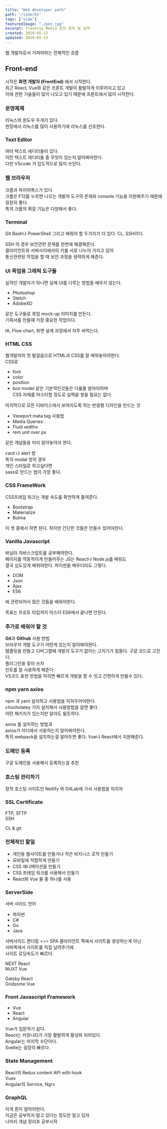 ```yaml
---
title: "Web developer path"
path: "/side/01"
tags: ["side"]
featuredImage: "./pen.jpg"
excerpt: Traversy Media 강의 정리 및 요약
created: 2020-05-13
updated: 2020-05-13
---
```


웹 개발자로서 거쳐야하는 전체적인 흐름      

## Front-end

시작은 **화면 개발자 (FrontEnd)** 에서 시작한다.     
최근 React, Vue와 같은 프론트 개발이 활발하게 이루어지고 있고     
이에 관한 기술들이 많이 나오고 있기 때문에 프론트에서 많이 시작한다.

### 운영체제      

리눅스와 윈도우 두개가 있다.      
현장에서 리눅스를 많이 사용하기에 리눅스를 선호한다. 

### Text Editor
  
여러 텍스트 에디터들이 있다.       
이런 텍스트 에디터들 중 무엇이 있는지 알아봐야한다.     
다만 VScode 가 압도적으로 많이 쓰인다.     


### 웹 브라우저

크롬과 파이어폭스가 있다.       
크롬은 F12를 누르면 나오는 개발자 도구의 존재와 console 기능을 지원해주기 때문에 굉장히 좋다.      
특히 크롬의 확장 기능은 다양해서 좋다.    

### Terminal

Git Bash나 PowerShell
그리고 배워야 할 두가지가 더 있다. CL, SSH이다.

SSH 의 경우 보안관련 문제를 한번에 해결해준다.     
클라이언트와 서버사이에서의 키를 서로 나누어 가지고 있어     
통신관련된 작업을 할 때 보안 과정을 생략하게 해준다.

### UI 목업용 그래픽 도구들

실적인 개발자가 아니면 실제 UI를 다루는 방법을 배우지 않는다.

- Photoshop 
- Stetch
- AdobeXD 

같은 도구들로 목업 mock-up 이미지를 만든다.     
기획서를 만들때 가장 중요한 작업이다.    

IA, Flow chart, 화면 설계 과정에서 자주 써먹는다.


### HTML CSS

웹개발자의 첫 발걸음으로 HTML과 CSS를 잘 배워놓아야한다.     
CSS로 
* font 
* color 
* position 
* box model 
같은 기본적인것들은 다룰줄 알아야하며      
CSS 자체를 마스터할 정도로 실력을 쌓을 필요는 없다.

마지막으로 모든 디바이스에서 보여지도록 하는 반응형 디자인을 만드는 것

- Viewport mata tag 사용법     
- Media Queries      
- Fluid widths    
- rem unit over px    

같은 개념들을 미리 알아놓아야 한다.

card 나 alert 창      
특히 modal 창의 경우     
개인 스타일로 하고싶다면    
sass로 만드는 법이 가장 좋다.


### CSS FrameWork

CSS프레임 워크는 개발 속도를 확연하게 줄여준다.

- Bootstrap
- Materialize
- Bulma

이 셋 중에서 하면 된다.
하지만 간단한 것들은 만들수 있어야한다.

### Vanilla Javascript

바닐라 자바스크립트를 공부해야한다.    
페이지를 역동적이게 만들어주는 JS는 React나 Node.js를 배워도      
결국 심도있게 배워야한다.
파이썬을 배우더라도 그렇다.

- DOM    
- Json    
- Ajax    
- ES6    

에 관련되어서  많은 것들을 배워야한다.

목표는 프로토 타입까지 마스터
ES6에서 끝나면 안된다.


### 추가로 배워야 할 것

**Git**과 **Github** 사용 방법       
브라우저 개발 도구가 어떤게 있는지 알아봐야한다.     
탬플릿을 만들고 디버그할때 개발자 도구가 없이는 고치기가 힘들다.
구글 코드로 고친다.          
플러그인을 찾아 쓰자        
린트를 잘 사용하게 해준다.       
VS코드 표현 방법을 익히면 빠르게 개발을 할 수 잇고 간편하게 만들수 있다.

### npm yarn axios

npm 과 yarn 설치하고 사용법을 익혀두어야한다.          
chocholatey 가지 설치해서 사용방법을 알면 좋다.       
어떤 패키지가 있는지만 알아도 될듯하다.          

axios 를 설치하는 방법과     
axios가 어디에서 사용하는지 알아봐야한다.     
특히 webpack을 설치하는걸 알아두면 좋다.
Vue나 React에서 지원해준다.


### 도메인 등록
구글 도메인을 사용해서 등록하는걸 추천

### 호스팅 관리하기
정적 호스팅 사이트인 Netlify 와 GitLab에 가서 사용법을 익히자

### SSL Certificate

FTP, SFTP      
SSH      

CL & git      

### 전체적인 할일

- 개인용 웹사이트를 만들거나 작은 비지니스 로직 만들기
- 모바일에 적합하게 만들기
- CSS 애니메이션을 만들기
- CSS 프레임 워크를 사용해서 만들기
- React와 Vue 둘 중 하나를 사용


### ServerSide 

서버 사이드 언어
- 파이썬
- C#
- Go
- Java

서버사이드 랜더링 <=> SPA
클라이언트 쪽에서 사이트를 생성하는게 아닌    
서버쪽에서 사이트를 직접 날려주기에         
사이트 로딩속도가 빠르다.       

NEXT React   
NUXT Vue       

Gatsby React       
Gridsome Vue       


### Front Javascript Framework

- Vue
- React
- Angular

Vue가 입문하기 쉽다.           
React는 커뮤니티가 가장 활발하게 활성화 되어있다.        
Angular는 마지막 수단이다.        
Svelte는 굉장히 빠르다.


### State Management

React의 Redux content API with hook          
Vuex      
Angular의 Service, Ngrx       

### GraphQL

이게 뭔지 알아야한다.       
지금은 공부하지 말고 있다는 정도만 알고 있자           
나머지 개념 정리후 공부시작     


